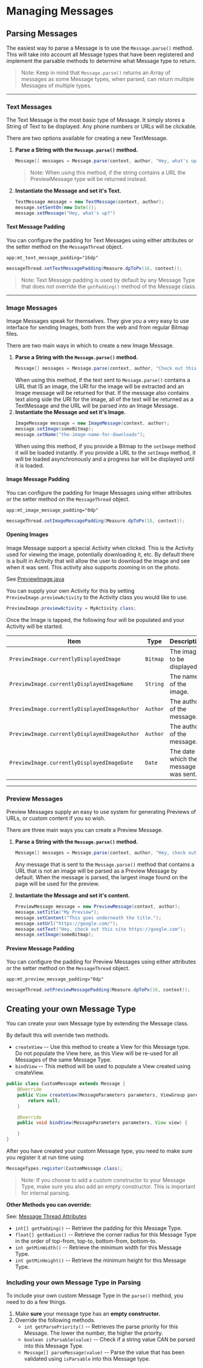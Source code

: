# Managing Messages

## Parsing Messages

The easiest way to parse a Message is to use the `Message.parse()` method. This will take into account all Message types that have been registered and implement the parsable methods to determine what Message type to return.

> Note: Keep in mind that `Message.parse()` returns an Array of messages as some Message types, when parsed, can return multiple Messages of multiple types.

---

### Text Messages

The Text Message is the most basic type of Message. It simply stores a String of Text to be displayed. Any phone numbers or URLs will be clickable.

There are two options available for creating a new TextMessage.

1. **Parse a String with the `Message.parse()` method.**
    ```java
    Message[] messages = Message.parse(context, author, "Hey, what's up!");
    ```
    > Note: When using this method, if the string contains a URL the PreviewMessage type will be returned instead.
2. **Instantiate the Message and set it's Text.**
    ```java
    TextMessage message = new TextMessage(context, author);
    message.setSentOn(new Date());
    message.setMessage("Hey, what's up?")
    ```

#### Text Message Padding
    
You can configure the padding for Text Messages using either attributes or the setter method on the `MessageThread` object.

```
app:mt_text_message_padding="16dp"
```

```java
messageThread.setTextMessagePadding(Measure.dpToPx(16, context));
```

> Note: Text Message padding is used by default by any Message Type that does not override the `getPadding()` method of the Message class.

---

### Image Messages

Image Messages speak for themselves. They give you a very easy to use interface for sending Images, both from the web and from regular Bitmap files.

There are two main ways in which to create a new Image Message.

1. **Parse a String with the `Message.parse()` method.**
    ```java
    Message[] messages = Message.parse(context, author, "Check out this picture: https://website.com/image.png");
    ```
    When using this method, if the text sent to `Message.parse()` contains a URL that IS an image, the URl for the image will be extracted and an Image message will be returned for that. If the message also contains text along side the URl for the image, all of the text will be returned as a TextMessage and the URL will be parsed into an Image Message.
2. **Instantiate the Message and set it's Image.**
    ```java
    ImageMessage message = new ImageMessage(context, author);
    message.setImage(someBitmap);
    message.setName("the-image-name-for-downloads");
    ``` 
    When using this method, if you provide a Bitmap to the `setImage` method it will be loaded instantly. If you provide a URL to the `setImage` method, it will be loaded asynchronously and a progress bar will be displayed until it is loaded.

#### Image Message Padding

You can configure the padding for Image Messages using either attributes or the setter method on the `MessageThread` object.

```
app:mt_image_message_padding="0dp"
```

```java
messageThread.setImageMessagePadding(Measure.dpToPx(16, context));
```

#### Opening Images

Image Message support a special Activity when clicked. This is the Activity used for viewing the image, potentially downloading it, etc. By default there is a built in Activity that will allow the user to download the image and see when it was sent. This activity also supports zooming in on the photo.

See [PreviewImage.java](../chatthread/src/main/java/tk/nathanf/chatthread/activities/PreviewImage.java)

You can supply your own Activity for this by setting `PreviewImage.previewActivity` to the Activity class you would like to use.

```java
PreviewImage.previewActivity = MyActivity.class;
```  

Once the Image is tapped, the following four will be populated and your Activity will be started.

|Item|Type|Description|
|---|---|---|
|`PreviewImage.currentlyDisplayedImage`|`Bitmap`|The image to be displayed.|
|`PreviewImage.currentlyDisplayedImageName`|`String`|The name of the image.|
|`PreviewImage.currentlyDisplayedImageAuthor`|`Author`|The author of the message.|
|`PreviewImage.currentlyDisplayedImageAuthor`|`Author`|The author of the message.|
|`PreviewImage.currentlyDisplayedImageDate`|`Date`|The date at which the message was sent.|

---

### Preview Messages

Preview Messages supply an easy to use system for generating Previews of URLs, or custom content if you so wish.

There are three main ways you can create a Preview Message.

1. **Parse a String with the `Message.parse()` method.**
    ```java
    Message[] messages = Message.parse(context, author, "Hey, check out my site. https://nathanf.tk/");
    ```
    Any message that is sent to the `Message.parse()` method that contains a URL that is not an image will be parsed as a Preview Message by default. When the message is parsed, the largest image found on the page will be used for the preview.

2. **Instantiate the Message and set it's content.**
    ```java
    PreviewMessage message = new PreviewMessage(context, author);
    message.setTitle("My Preview");
    message.setContent("This goes underneath the title.");
    message.setUrl("https://google.com/");
    message.setText("Hey, check out this site https://google.com");
    message.setImage(someBitmap);
    ```  
    
#### Preview Message Padding

You can configure the padding for Preview Messages using either attributes or the setter method on the `MessageThread` object.

```
app:mt_preview_message_padding="0dp"
```

```java
messageThread.setPreviewMessagePadding(Measure.dpToPx(16, context));
```
    
## Creating your own Message Type

You can create your own Message type by extending the Message class.

By default this will override two methods.

* `createView` -- Use this method to create a View for this Message type. Do not populate the View here, as this View will be re-used for all Messages of the same Message Type.
* `bindView` -- This method will be used to populate a View created using createView. 

```java
public class CustomMessage extends Message {
    @Override
    public View createView(MessageParameters parameters, ViewGroup parent) {
        return null;
    }

    @Override
    public void bindView(MessageParameters parameters, View view) {

    }
}
```

After you have created your custom Message type, you need to make sure you register it at run time using
```java
MessageTypes.register(CustomMessage.class);
```
> Note: If you choose to add a custom constructor to your Message Type, make sure you also add an empty constructor. This is important for internal parsing.

**Other Methods you can override:**

See: [Message Thread Attributes](./MessageThreads.md)

* `int[] getPadding()` -- Retrieve the padding for this Message Type.
* `float[] getRadius()` -- Retrieve the corner radius for this Message Type in the order of top-from, top-to, bottom-from, bottom-to. 
* `int getMinWidth()` -- Retrieve the minimum width for this Message Type.
* `int getMinHeight()` -- Retrieve the minimum height for this Message Type.

### Including your own Message Type in Parsing

To include your own custom Message Type in the `parse()` method, you need to do a few things.

1. Make **sure** your message type has an **empty constructor.**
2. Override the following methods.
    * `int getParsePriority()` -- Retrieves the parse priority for this Message. The lower the number, the higher the priority.
    * `boolean isParsable(value)` -- Check if a string value CAN be parsed into this Message Type.
    * `Message[] parseMessage(value)` -- Parse the value that has been validated using `isParsable` into this Message type.
